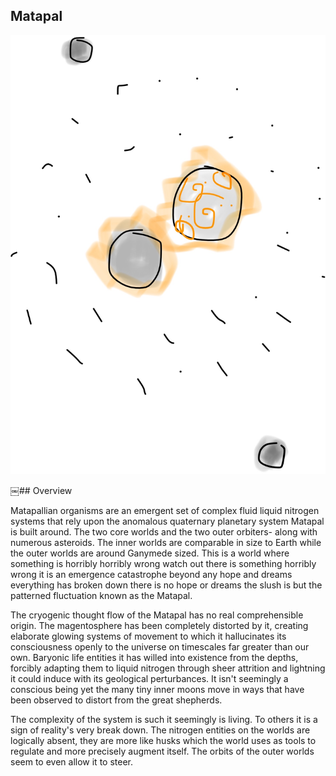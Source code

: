 ## Matapal

![Cryptic World](/Stellar_Abyss_Setting_Bible/Photo_Directory/Matapal.JPG "Cryptic World")


￼## Overview

Matapallian organisms are an emergent set of complex fluid liquid nitrogen systems that rely upon the anomalous quaternary planetary system Matapal is built around.  The two core worlds and the two outer orbiters- along with numerous asteroids.  The inner worlds are comparable in size to Earth while the outer worlds are around Ganymede sized.  This is a world where something is horribly horribly wrong watch out there is something horribly wrong it is an emergence catastrophe beyond any hope and dreams everything has broken down there is no hope or dreams the slush is but the patterned fluctuation known as the Matapal.  

The cryogenic thought flow of the Matapal has no real comprehensible origin.  The magentosphere has been completely distorted by it, creating elaborate glowing systems of movement to which it hallucinates its consciousness openly to the universe on timescales far greater than our own.  Baryonic life entities it has willed into existence from the depths, forcibly adapting them to liquid nitrogen through sheer attrition and lightning it could induce with its geological perturbances.  It isn't seemingly a conscious being yet the many tiny inner moons move in ways that have been observed to distort from the great shepherds.  

The complexity of the system is such it seemingly is living.  To others it is a sign of reality's very break down.  The nitrogen entities on the worlds are logically absent, they are more like husks which the world uses as tools to regulate and more precisely augment itself.  The orbits of the outer worlds seem to even allow it to steer.  
